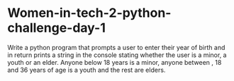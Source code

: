 # Women-in-tech-2-python-challenge-day-1

Write a python program that prompts a user to enter their year of birth and in return prints a string in the console stating whether the user is a minor, a youth or an elder. Anyone below 18 years is a minor, anyone between , 18 and 36 years of age is a youth and the rest are elders.
